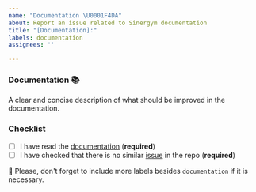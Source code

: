 ```yaml
---
name: "Documentation \U0001F4DA"
about: Report an issue related to Sinergym documentation
title: "[Documentation]:"
labels: documentation
assignees: ''

---
```


### Documentation 📚

A clear and concise description of what should be improved in the documentation.

### Checklist

- [ ] I have read the [documentation](https://jajimer.github.io/sinergym/build/html/index.html) (**required**)
- [ ] I have checked that there is no similar [issue](https://github.com/jajimer/sinergym/issues) in the repo (**required**)

:pencil: Please, don't forget to include more labels besides `documentation` if it is necessary.
<!--- This Template is an edited version of the one from https://github.com/DLR-RM/stable-baselines3 -->
